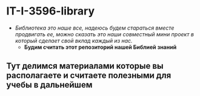 # IT-I-3596-library
 + *Библиотека это наше все, надеюсь будем стараться вместе продвигать ее, можно сказать это наши совместный мини проект в который сделает свой вклад каждый из нас.*
   + **Будим считать этот репозиторий нашей Библией знаний**
## Тут делимся материалами которые вы располагаете и считаете полезными для учебы в дальнейшем
